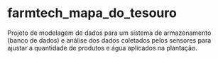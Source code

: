 # farmtech_mapa_do_tesouro
Projeto de modelagem de dados para um sistema de armazenamento (banco de dados) e análise dos dados coletados pelos sensores para ajustar a quantidade de produtos e água aplicados na plantação.
